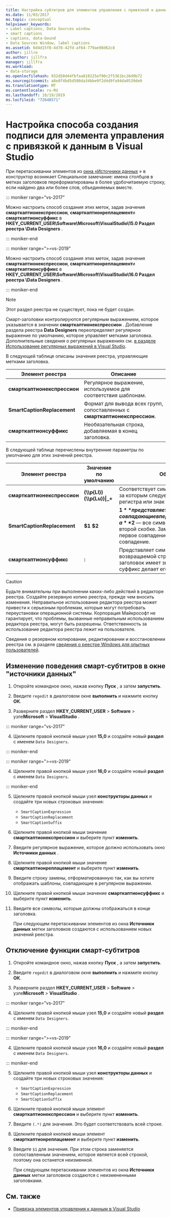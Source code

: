 ```yaml
---
title: Настройка субтитров для элементов управления с привязкой к данным
ms.date: 11/03/2017
ms.topic: conceptual
helpviewer_keywords:
- Label captions, Data Sources window
- smart captions
- captions, data-bound
- Data Sources Window, label captions
ms.assetid: 6d4d15f8-4d78-42fd-af64-779ae98d62c8
author: jillre
ms.author: jillfra
manager: jillfra
ms.workload:
- data-storage
ms.openlocfilehash: 932d50d44fbfaa810225ef90c2f5361bc26d9b72
ms.sourcegitcommit: a8e8f4bd5d508da34bbe9f2d4d9fa94da0539de0
ms.translationtype: MT
ms.contentlocale: ru-RU
ms.lasthandoff: 10/19/2019
ms.locfileid: "72648571"
---
```

# <a name="customize-how-visual-studio-creates-captions-for-data-bound-controls"></a>Настройка способа создания подписи для элемента управления с привязкой к данным в Visual Studio

При перетаскивании элементов из [окна «Источники данных](add-new-data-sources.md#data-sources-window) » в конструктор возникает Специальное замечание: имена столбцов в метках заголовков переформатированы в более удобочитаемую строку, если найдено два или более слов, объединяемых вместе.

::: moniker range="vs-2017"

Можно настроить способ создания этих меток, задав значения **смарткаптионекспрессион**, **смарткаптионреплацемент**и **смарткаптионсуффикс** в **HKEY_CURRENT_USER\Software\Microsoft\VisualStudio\15.0 Раздел реестра \Data Designers** .

::: moniker-end

::: moniker range=">=vs-2019"

Можно настроить способ создания этих меток, задав значения **смарткаптионекспрессион**, **смарткаптионреплацемент**и **смарткаптионсуффикс** в **HKEY_CURRENT_USER\Software\Microsoft\VisualStudio\16.0 Раздел реестра \Data Designers** .

::: moniker-end

> [!NOTE]
> Этот раздел реестра не существует, пока не будет создан.

Смарт-заголовки контролируются регулярным выражением, которое указывается в значении **смарткаптионекспрессион** . Добавление раздела реестра **Data Designers** переопределяет регулярное выражение по умолчанию, которое управляет метками заголовка. Дополнительные сведения о регулярных выражениях см. [в разделе Использование регулярных выражений в Visual Studio](../ide/using-regular-expressions-in-visual-studio.md).

В следующей таблице описаны значения реестра, управляющие метками заголовка.

|Элемент реестра|Описание|
|-------------------|-----------------|
|**смарткаптионекспрессион**|Регулярное выражение, используемое для соответствия шаблонам.|
|**SmartCaptionReplacement**|Формат для вывода всех групп, сопоставленных с **смарткаптионекспрессион**.|
|**смарткаптионсуффикс**|Необязательная строка, добавляемая в конец заголовка.|

В следующей таблице перечислены внутренние параметры по умолчанию для этих значений реестра.

|Элемент реестра|Значение по умолчанию|Объяснение|
|-------------------|-------------------|-----------------|
|**смарткаптионекспрессион**|**(\\\p{Ll})(\\\p{Lu})&#124;_+**|Соответствует символу нижнего регистра, за которым следует символ верхнего регистра или знак подчеркивания.|
|**SmartCaptionReplacement**|**$1 $2**|**$1** представляет все символы, совпадающие в первых скобках выражения, а **$2** — все символы, совпадающие во второй скобке. Замена представляет собой первое совпадение, пробел, а затем второе совпадение.|
|**смарткаптионсуффикс**|**:**|Представляет символ, добавляемый к возвращаемой строке. Например, если заголовок имеет значение `Company Name`, суффикс делает его `Company Name:`|

> [!CAUTION]
> Будьте внимательны при выполнении каких-либо действий в редакторе реестра. Создайте резервную копию реестра, прежде чем вносить изменения. Неправильное использование редактора реестра может привести к серьезным проблемам, которые могут потребовать переустановки операционной системы. Корпорация Майкрософт не гарантирует, что проблемы, вызванные неправильным использованием редактора реестра, могут быть разрешены. Ответственность за использование редактора реестра лежит на пользователе.
>
> Сведения о резервном копировании, редактировании и восстановлении реестра см. в разделе [сведения о реестре Windows для опытных пользователей](https://support.microsoft.com/help/256986/windows-registry-information-for-advanced-users).

## <a name="modify-the-smart-captioning-behavior-of-the-data-sources-window"></a>Изменение поведения смарт-субтитров в окне "источники данных"

1. Откройте командное окно, нажав кнопку **Пуск** , а затем **запустить**.

2. Введите `regedit` в диалоговом окне **выполнить** и нажмите кнопку **ОК**.

3. Разверните раздел **HKEY_CURRENT_USER**  > **Software**  >  узле**Microsoft**  > **VisualStudio** .

::: moniker range="vs-2017"

4. Щелкните правой кнопкой мыши узел **15,0** и создайте новый **раздел** с именем `Data Designers`.

::: moniker-end

::: moniker range=">=vs-2019"

4. Щелкните правой кнопкой мыши узел **16,0** и создайте новый **раздел** с именем `Data Designers`.

::: moniker-end

5. Щелкните правой кнопкой мыши узел **конструкторы данных** и создайте три новых строковых значения:

    - `SmartCaptionExpression`
    - `SmartCaptionReplacement`
    - `SmartCaptionSuffix`

6. Щелкните правой кнопкой мыши значение **смарткаптионекспрессион** и выберите пункт **изменить**.

7. Введите регулярное выражение, которое должно использовать окно **Источники данных** .

8. Щелкните правой кнопкой мыши значение **смарткаптионреплацемент** и выберите пункт **изменить**.

9. Введите строку замены, отформатированную так, как вы хотите отображать шаблоны, совпадающие в регулярном выражении.

10. Щелкните правой кнопкой мыши значение **смарткаптионсуффикс** и выберите пункт **изменить**.

11. Введите все символы, которые должны отображаться в конце заголовка.

    При следующем перетаскивании элементов из окна **Источники данных** метки заголовков создаются с использованием новых значений реестра.

## <a name="turn-off-the-smart-captioning-feature"></a>Отключение функции смарт-субтитров

1. Откройте командное окно, нажав кнопку **Пуск** , а затем **запустить**.

2. Введите `regedit` в диалоговом окне **выполнить** и нажмите кнопку **ОК**.

3. Разверните раздел **HKEY_CURRENT_USER**  > **Software**  >  узле**Microsoft**  > **VisualStudio** .

::: moniker range="vs-2017"

4. Щелкните правой кнопкой мыши узел **15,0** и создайте новый **раздел** с именем `Data Designers`.

::: moniker-end

::: moniker range=">=vs-2019"

4. Щелкните правой кнопкой мыши узел **16,0** и создайте новый **раздел** с именем `Data Designers`.

::: moniker-end

5. Щелкните правой кнопкой мыши узел **конструкторы данных** и создайте три новых строковых значения:

    - `SmartCaptionExpression`
    - `SmartCaptionReplacement`
    - `SmartCaptionSuffix`

6. Щелкните правой кнопкой мыши элемент **смарткаптионекспрессион** и выберите пункт **изменить**.

7. Введите `(.*)` для значения. Это будет соответствовать всей строке.

8. Щелкните правой кнопкой мыши элемент **смарткаптионреплацемент** и выберите пункт **изменить**.

9. Введите `$1` для значения. При этом строка заменяется сопоставленным значением, которое является всей строкой, поэтому она останется неизменной.

    При следующем перетаскивании элементов из окна **Источники данных** метки заголовков создаются с неизмененными заголовками.

## <a name="see-also"></a>См. также

- [Привязка элементов управления к данным в Visual Studio](../data-tools/bind-controls-to-data-in-visual-studio.md)